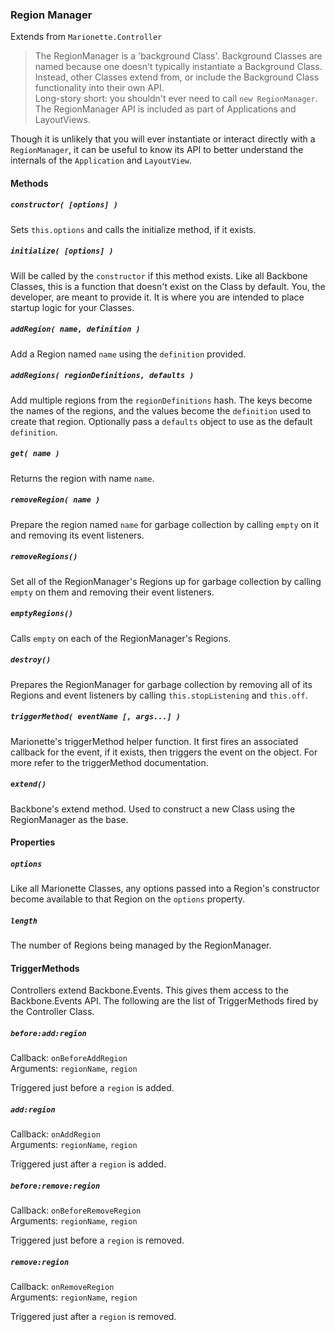 ### Region Manager  
Extends from `Marionette.Controller`

> The RegionManager is a 'background Class'. Background Classes are named because one doesn't typically
instantiate a Background Class. Instead, other Classes extend from, or include the Background
Class functionality into their own API.  
> Long-story short: you shouldn't ever need to call `new RegionManager`. The RegionManager API
is included as part of Applications and LayoutViews.

Though it is unlikely that you will ever instantiate or interact directly with a `RegionManager`,
it can be useful to know its API to better understand the internals of the `Application` and `LayoutView`.

#### Methods

##### `constructor( [options] )`

Sets `this.options` and calls the initialize method, if it exists.

##### `initialize( [options] )`

Will be called by the `constructor` if this method exists. Like all Backbone Classes,
this is a function that doesn't exist on the Class by default. You, the developer, are
meant to provide it. It is where you are intended to place startup logic for your Classes.

##### `addRegion( name, definition )`

Add a Region named `name` using the `definition` provided.

##### `addRegions( regionDefinitions, defaults )`

Add multiple regions from the `regionDefinitions` hash. The keys become the names of the regions, and the
values become the `definition` used to create that region. Optionally pass a `defaults` object to use
as the default `definition`.

##### `get( name )`

Returns the region with name `name`.

##### `removeRegion( name )`

Prepare the region named `name` for garbage collection by calling
`empty` on it and removing its event listeners.

##### `removeRegions()`

Set all of the RegionManager's Regions up for garbage collection by calling `empty`
on them and removing their event listeners.

##### `emptyRegions()`

Calls `empty` on each of the RegionManager's Regions.

##### `destroy()`

Prepares the RegionManager for garbage collection by removing all of its Regions and
event listeners by calling `this.stopListening` and `this.off`.

##### `triggerMethod( eventName [, args...] )`

Marionette's triggerMethod helper function. It first fires an associated callback
for the event, if it exists, then triggers the event on the object. For more refer
to the triggerMethod documentation.

##### `extend()`

Backbone's extend method. Used to construct a new Class using the RegionManager as the base.

#### Properties

##### `options`

Like all Marionette Classes, any options passed into a Region's constructor become
available to that Region on the `options` property.

##### `length`

The number of Regions being managed by the RegionManager.

#### TriggerMethods

Controllers extend Backbone.Events. This gives them access to the Backbone.Events API. The following
are the list of TriggerMethods fired by the Controller Class.
 
##### `before:add:region`  
Callback: `onBeforeAddRegion`  
Arguments: `regionName`, `region`

Triggered just before a `region` is added.

##### `add:region`  
Callback: `onAddRegion`  
Arguments: `regionName`, `region`

Triggered just after a `region` is added.

##### `before:remove:region`  
Callback: `onBeforeRemoveRegion`  
Arguments: `regionName`, `region`

Triggered just before a `region` is removed.

##### `remove:region`  
Callback: `onRemoveRegion`  
Arguments: `regionName`, `region`

Triggered just after a `region` is removed.
